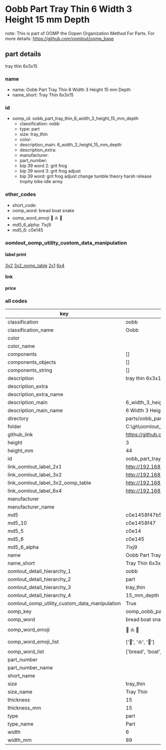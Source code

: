# Oobb Part Tray Thin 6 Width 3 Height 15 mm Depth  

note: This is part of OOMP the Oopen Organization Method For Parts. For more details: https://github.com/oomlout/oomp_base

##  part details
  



tray thin 6x3x15



### name
* name: Oobb Part Tray Thin 6 Width 3 Height 15 mm Depth
* name_short: Tray Thin 6x3x15 
### id
* oomp_id: oobb_part_tray_thin_6_width_3_height_15_mm_depth
  * classification: oobb
  * type: part
  * size: tray_thin
  * color: 
  * description_main: 6_width_3_height_15_mm_depth
  * description_extra: 
  * manufacturer: 
  * part_number: 
  * bip 39 word 2: grit frog
  * bip 39 word 3: grit frog adjust
  * bip 39 word: grit frog adjust change tumble theory harsh release trophy bike idle army

### other_codes
* short_code: 
* oomp_word: bread boat snake
* oomp_word_emoji :bread: :boat: :snake:
* md5_6_alpha: 7ixj9
* md5_6: c0e145






### oomlout_oomp_utility_custom_data_manipulation
#### label print
[3x2](http://192.168.1.245:1112/?label=oomp%207ixj9)
[3x2_oomp_table](http://192.168.1.108:1112/?label=oomp%207ixj9)
[2x1](http://192.168.1.242:1112/?label=oomp%207ixj9)
[6x4](http://192.168.1.55:1112/?label=oomp%207ixj9)    

#### link

                              

#### price







### all codes 
| key | value |  
| --- | --- |  
| classification | oobb |  
| classification_name | Oobb |  
| color |  |  
| color_name |  |  
| components | [] |  
| components_objects | [] |  
| components_string | [] |  
| description | tray thin 6x3x15 |  
| description_extra |  |  
| description_extra_name |  |  
| description_main | 6_width_3_height_15_mm_depth |  
| description_main_name | 6 Width 3 Height 15 mm Depth |  
| directory | parts/oobb_part_tray_thin_6_width_3_height_15_mm_depth |  
| folder | C:\gh\oomlout_oobb_version_4_generated_parts\things\oobb_part_tray_thin_6_width_3_height_15_mm_depth |  
| github_link | https://github.com/oomlout/oomlout_oomp_part_src/tree/main/parts/oobb_part_tray_thin_6_width_3_height_15_mm_depth |  
| height | 3 |  
| height_mm | 44 |  
| id | oobb_part_tray_thin_6_width_3_height_15_mm_depth |  
| link_oomlout_label_2x1 | http://192.168.1.242:1112/?label=oomp%207ixj9 |  
| link_oomlout_label_3x2 | http://192.168.1.245:1112/?label=oomp%207ixj9 |  
| link_oomlout_label_3x2_oomp_table | http://192.168.1.108:1112/?label=oomp%207ixj9 |  
| link_oomlout_label_6x4 | http://192.168.1.55:1112/?label=oomp%207ixj9 |  
| manufacturer |  |  
| manufacturer_name |  |  
| md5 | c0e1458f47b52d2b8175226207174b35 |  
| md5_10 | c0e1458f47 |  
| md5_5 | c0e14 |  
| md5_6 | c0e145 |  
| md5_6_alpha | 7ixj9 |  
| name | Oobb Part Tray Thin 6 Width 3 Height 15 mm Depth |  
| name_short | Tray Thin 6x3x15  |  
| oomlout_detail_hierarchy_1 | oobb |  
| oomlout_detail_hierarchy_2 | part |  
| oomlout_detail_hierarchy_3 | tray_thin |  
| oomlout_detail_hierarchy_4 | 15_mm_depth |  
| oomlout_oomp_utility_custom_data_manipulation | True |  
| oomp_key | oomp_oobb_part_tray_thin_6_width_3_height_15_mm_depth |  
| oomp_word | bread boat snake |  
| oomp_word_emoji | :bread: :boat: :snake: |  
| oomp_word_emoji_list | [':bread:', ':boat:', ':snake:'] |  
| oomp_word_list | ['bread', 'boat', 'snake'] |  
| part_number |  |  
| part_number_name |  |  
| short_name |  |  
| size | tray_thin |  
| size_name | Tray Thin |  
| thickness | 15 |  
| thickness_mm | 15 |  
| type | part |  
| type_name | Part |  
| width | 6 |  
| width_mm | 89 |  
